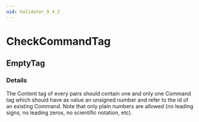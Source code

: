 ```yaml
---
uid: Validator_9_4_2
---
```


# CheckCommandTag

## EmptyTag

<!-- Description, Properties, ... sections are auto-generated. -->
<!-- REPLACE ME AUTO-GENERATION -->

### Details

The Content tag of every pairs should contain one and only one Command tag which should have as value an unsigned number and refer to the id of an existing Command.
Note that only plain numbers are allowed (no leading signs, no leading zeros, no scientific notation, etc).

<!-- Uncomment to add example code -->
<!--### Example code-->
